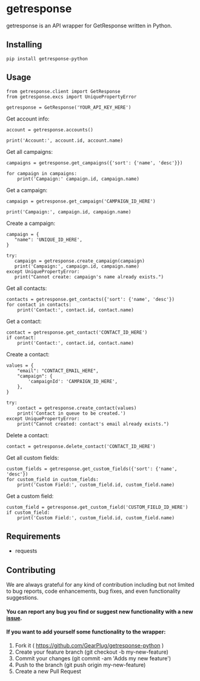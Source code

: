 # getresponse

getresponse is an API wrapper for GetResponse written in Python.

## Installing

```
pip install getresponse-python
```

## Usage

```
from getresponse.client import GetResponse
from getresponse.excs import UniquePropertyError

getresponse = GetResponse('YOUR_API_KEY_HERE')
```
Get account info:
```
account = getresponse.accounts()

print('Account:', account.id, account.name)
```
Get all campaigns:
```
campaigns = getresponse.get_campaigns({'sort': {'name', 'desc'}})

for campaign in campaigns:
    print('Campaign:' campaign.id, campaign.name)
```
Get a campaign:
```
campaign = getresponse.get_campaign('CAMPAIGN_ID_HERE')

print('Campaign:', campaign.id, campaign.name)
```
Create a campaign:
```
campaign = {
   "name": 'UNIQUE_ID_HERE',
}

try:
   campaign = getresponse.create_campaign(campaign)
   print('Campaign:', campaign.id, campaign.name)
except UniquePropertyError:
   print("Cannot create: campaign's name already exists.")
```
Get all contacts:
```
contacts = getresponse.get_contacts({'sort': {'name', 'desc'})
for contact in contacts:
    print('Contact:', contact.id, contact.name)
```
Get a contact:
```
contact = getresponse.get_contact('CONTACT_ID_HERE')
if contact:
    print('Contact:', contact.id, contact.name)
```
Create a contact:
```
values = {
    "email": "CONTACT_EMAIL_HERE",
    "campaign": {
        'campaignId': 'CAMPAIGN_ID_HERE',
    },
}

try:
    contact = getresponse.create_contact(values)
    print('Contact in queue to be created.')
except UniquePropertyError:
    print("Cannot created: contact's email already exists.")
```
Delete a contact:
```
contact = getresponse.delete_contact('CONTACT_ID_HERE')
```
Get all custom fields:
```
custom_fields = getresponse.get_custom_fields({'sort': {'name', 'desc'})
for custom_field in custom_fields:
    print('Custom Field:', custom_field.id, custom_field.name)
```
Get a custom field:
```
custom_field = getresponse.get_custom_field('CUSTOM_FIELD_ID_HERE')
if custom_field:
    print('Custom Field:', custom_field.id, custom_field.name)
```
## Requirements
- requests

## Contributing
We are always grateful for any kind of contribution including but not limited to bug reports, code enhancements, bug fixes, and even functionality suggestions.
#### You can report any bug you find or suggest new functionality with a new [issue](https://github.com/GearPlug/getresponse-python/issues).
#### If you want to add yourself some functionality to the wrapper:
1. Fork it ( https://github.com/GearPlug/getresponse-python )
2. Create your feature branch (git checkout -b my-new-feature)
3. Commit your changes (git commit -am 'Adds my new feature')
4. Push to the branch (git push origin my-new-feature)
5. Create a new Pull Request
